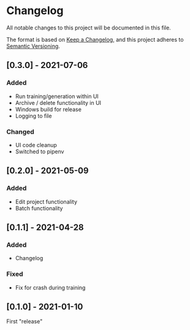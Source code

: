# Changelog
All notable changes to this project will be documented in this file.

The format is based on [Keep a Changelog](https://keepachangelog.com/en/1.0.0/),
and this project adheres to [Semantic Versioning](https://semver.org/spec/v2.0.0.html).

## [0.3.0] - 2021-07-06
### Added
- Run training/generation within UI
- Archive / delete functionality in UI
- Windows build for release
- Logging to file
### Changed
- UI code cleanup
- Switched to pipenv

## [0.2.0] - 2021-05-09
### Added
- Edit project functionality
- Batch functionality

## [0.1.1] - 2021-04-28
### Added
- Changelog
### Fixed
- Fix for crash during training

## [0.1.0] - 2021-01-10
First "release"
